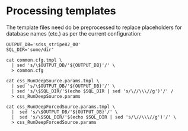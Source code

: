 Processing templates
====================

  The template files need do be preprocessed to replace placeholders
  for database names (etc.) as per the current configuration:

    OUTPUT_DB='sdss_stripe82_00'
    SQL_DIR='some/dir'

    cat common.cfg.tmpl \
      | sed 's/\$OUTPUT_DB/'${OUTPUT_DB}'/' \
      > common.cfg
      
    cat css_RunDeepSource.params.tmpl \
      | sed 's/\$OUTPUT_DB/'${OUTPUT_DB}'/' \
      | sed 's/\$SQL_DIR/'$(echo $SQL_DIR | sed 's/\//\\\//g')'/' /
      > css_RunDeepSource.params
      
    cat css_RunDeepForcedSource.params.tmpl \
      |  sed 's/\$OUTPUT_DB/'${OUTPUT_DB}'/' \
      |  sed 's/\$SQL_DIR/'$(echo $SQL_DIR | sed 's/\//\\\//g')'/' \
      > css_RunDeepForcedSource.params
